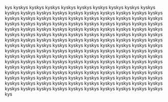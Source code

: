kys
kyskys
kyskys
kyskys
kyskys
kyskys
kyskys
kyskys
kyskys
kyskys
kyskys
kyskys
kyskys
kyskys
kyskys
kyskys
kyskys
kyskys
kyskys
kyskys
kyskys
kyskys
kyskys
kyskys
kyskys
kyskys
kyskys
kyskys
kyskys
kyskys
kyskys
kyskys
kyskys
kyskys
kyskys
kyskys
kyskys
kyskys
kyskys
kyskys
kyskys
kyskys
kyskys
kyskys
kyskys
kyskys
kyskys
kyskys
kyskys
kyskys
kyskys
kyskys
kyskys
kyskys
kyskys
kyskys
kyskys
kyskys
kyskys
kyskys
kyskys
kyskys
kyskys
kyskys
kyskys
kyskys
kyskys
kyskys
kyskys
kyskys
kyskys
kyskys
kyskys
kyskys
kyskys
kyskys
kyskys
kyskys
kyskys
kyskys
kyskys
kyskys
kyskys
kyskys
kyskys
kyskys
kyskys
kyskys
kyskys
kyskys
kyskys
kyskys
kyskys
kyskys
kyskys
kyskys
kyskys
kyskys
kyskys
kyskys
kyskys
kyskys
kyskys
kyskys
kyskys
kyskys
kyskys
kyskys
kyskys
kyskys
kyskys
kyskys
kyskys
kyskys
kyskys
kyskys
kyskys
kyskys
kyskys
kyskys
kyskys
kyskys
kyskys
kyskys
kyskys
kyskys
kyskys
kyskys
kyskys
kyskys
kyskys
kyskys
kyskys
kyskys
kyskys
kyskys
kyskys
kyskys
kyskys
kyskys
kyskys
kyskys
kyskys
kyskys
kyskys
kyskys
kyskys
kyskys
kyskys
kyskys
kyskys
kyskys
kyskys
kyskys
kyskys
kyskys
kyskys
kyskys
kyskys
kyskys
kys
